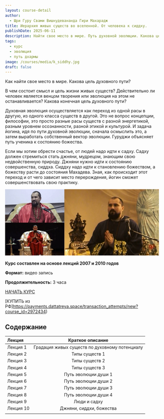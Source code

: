 ```yaml
---
layout: course-detail
author:
  - Шри Гуру Свами Вишнудевананда Гири Махарадж
title: Иерархия живых существ во вселенной. От человека к сиддху.
publishDate: 2025-06-11
description: Найти свое место в мире. Путь духовной эволюции. Какова цель духовного пути? Осознать свою уникальную роль и гармонично вписаться в поток жизни, следуя своим истинным предназначениям.
tags:
  - курс
  - эволюция
  - путь дхармы
image: /courses/media/k_siddhy.jpg
draft: false
---
```


Как найти свое место в мире. Какова цель духовного пути?

В чем состоит смысл и цель жизни живых существ? Действительно ли человек является венцом творения или эволюция на этом не останавливается? Какова конечная цель духовного пути?  

Духовная эволюция осуществляется как переход из одной расы в другую, из одного класса существ в другой. Это не вопрос концепции, философии, это просто разные расы существ с разной энергетикой, разным уровнем осознанности, разной этикой и культурой. И задача йогина, идя по пути духовной эволюции, сначала осмыслить это, а затем выработать собственный вектор эволюции. Гуруджи объясняет путь ученика к состоянию божества. 

Если мы хотим обрести счастье, от людей надо идти к садху. Садху должен стремиться стать джняни, мудрецом, знающим свою недвойственную природу.  Джняни нужно идти к состоянию совершенства, сиддха. Сиддху надо идти к становлению божеством, а божеству расти до состояния Махадева. Зная, как происходит этот переход и от чего зависит место перерождения, йогин сможет совершенствовать свою практику. 

![сиддхи](/courses/media/k_siddhu_small.jpg)

**Курс составлен на основе лекций 2007 и 2010 годов**

**Формат:** видео запись

**Продолжительность:** 3 часа

<div class="buy-link"> 

[НАЧАТЬ КУРС](https://www.dattatreya.space/enroll/3233028)
</div>

<div class="buy-link"> 

[КУПИТЬ из РФ]https://payments.dattatreya.space/transaction_attempts/new?course_id=2972434)
</div>

## Содержание

| Лекция    |                Краткое описание                |
| :-------- | :--------------------------------------------: |
| Лекция 1  | Градация живых существ по духовному потенциалу |
| Лекция 2  |                 Типы существ 1                 |
| Лекция 3  |                 Типы существ 2                 |
| Лекция 4  |                 Типы существ 3                 |
| Лекция 5  |              Путь эволюции души 1              |
| Лекция 6  |              Путь эволюции души 2              |
| Лекция 7  |              Путь эволюции души 3              |
| Лекция 8  |              Путь эволюции души 4              |
| Лекция 9  |                  Люди и садху                  |
| Лекция 10 |            Джняни, сиддхи, божества            |
|           |                                                |


